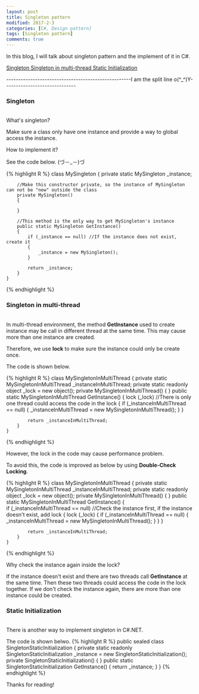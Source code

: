 ```yaml
---
layout: post
title: Singleton pattern
modified: 2017-2-3
categories: [C#, Design pattern]
tags: [Singleton pattern]
comments: true
---
```

In this blog, I will talk about singleton pattern and the implement of it in C#.

<!-- more -->

<a href="#singleton">Singleton </a>
<a href="#singletonInMultiThread">Singleton in multi-thread </a>
<a href="#staticInitialization">Static Initialization </a>

----------------------------------------------------I am the split line o(^_^)Y------------------------------


### <a name="singleton">Singleton</a>
<br>
What's singleton?

Make sure a class only have one instance and provide a way to global access the instance.

How to implement it?

See the code below. (づ－_－)づ

{% highlight R %}
class MySingleton
    {
        private static MySingleton _instance;

        //Make this constructor private, so the instance of MySingleton can not be "new" outside the class
        private MySingleton()
        {

        }

        //This method is the only way to get MySingleton's instance
        public static MySingleton GetInstance()
        {
            if (_instance == null) //If the instance does not exist, create it
            {
                _instance = new MySingleton();
            }

            return _instance;
        }
    }
{% endhighlight %}




### <a name="singletonInMultiThread">Singleton in multi-thread</a>
<br>
In multi-thread environment, the method <strong>GetInstance</strong> used to create instance may be call in different thread at the same time. This may cause more than one instance are created. 

Therefore, we use <strong>lock</strong> to make sure the instance could only be create once.

The code is shown below.

{% highlight R %}
class MySingletonInMultiThread
    {
        private static MySingletonInMultiThread _instanceInMultiThread;
        private static readonly object _lock = new object();
        private MySingletonInMultiThread()
        {
        }
        public static MySingletonInMultiThread GetInstance()
        {
            lock (_lock) //There is only one thread could access the code in the lock
            {
                if (_instanceInMultiThread == null)
                {
                    _instanceInMultiThread = new MySingletonInMultiThread();
                }
            }           

            return _instanceInMultiThread;
        }
    }
{% endhighlight %}

However, the lock in the code may cause performance problem.

To avoid this, the code is improved as below by using <strong>Double-Check Locking</strong>.

{% highlight R %}
class MySingletonInMultiThread
    {
        private static MySingletonInMultiThread _instanceInMultiThread;
        private static readonly object _lock = new object();
        private MySingletonInMultiThread()
        {
        }
        public static MySingletonInMultiThread GetInstance()
        {           
            if (_instanceInMultiThread == null) //Check the instance first, if the instance doesn't exist, add lock
            {
                lock (_lock)
                {
                    if (_instanceInMultiThread == null) 
                    {
                        _instanceInMultiThread = new MySingletonInMultiThread();
                    }
                }
            }

            return _instanceInMultiThread;
        }
    }
{% endhighlight %}

Why check the instance again inside the lock?

If the instance doesn't exist and there are two threads call <strong>GetInstance</strong> at the same time. Then these two threads could access the code in the lock together. If we don't check the instance again, there are more than one instance could be created.


### <a name="staticInitialization">Static Initialization</a>
<br>
There is another way to implement singleton in C#.NET.

The code is shown belwo.
{% highlight R %}
public sealed class SingletonStaticInitialization
    {
        private static readonly SingletonStaticInitialization _instance = new SingletonStaticInitialization();
        private SingletonStaticInitialization() { }
        public static SingletonStaticInitialization GetInstance()
        {
            return _instance;
        }
    }
{% endhighlight %}




Thanks for reading!